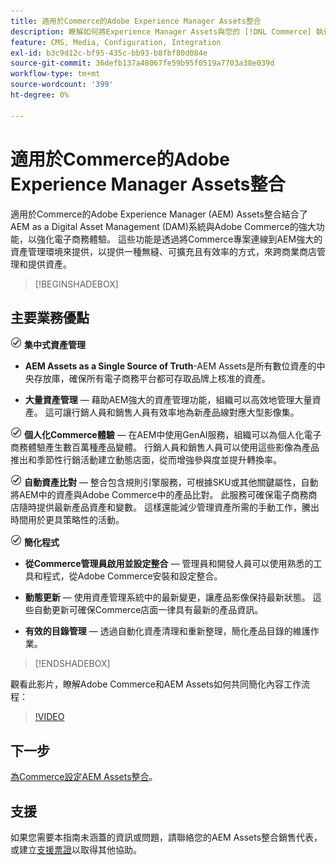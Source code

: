 ```yaml
---
title: 適用於Commerce的Adobe Experience Manager Assets整合
description: 瞭解如何將Experience Manager Assets與您的 [!DNL Commerce] 執行個體整合，以存取您商店中使用的無數媒體資產。
feature: CMS, Media, Configuration, Integration
exl-id: b3c9d12c-bf95-435c-bb93-b8fbf80d084e
source-git-commit: 36defb137a48067fe59b95f0519a7703a38e039d
workflow-type: tm+mt
source-wordcount: '399'
ht-degree: 0%

---
```


# 適用於Commerce的Adobe Experience Manager Assets整合

適用於Commerce的Adobe Experience Manager (AEM) Assets整合結合了AEM as a Digital Asset Management (DAM)系統與Adobe Commerce的強大功能，以強化電子商務體驗。 這些功能是透過將Commerce專案連線到AEM強大的資產管理環境來提供，以提供一種無縫、可擴充且有效率的方式，來跨商業商店管理和提供資產。

>[!BEGINSHADEBOX]

## 主要業務優點

![檢查](assets/icon-check.png) **集中式資產管理**

- **AEM Assets as a Single Source of Truth**-AEM Assets是所有數位資產的中央存放庫，確保所有電子商務平台都可存取品牌上核准的資產。

- **大量資產管理** — 藉助AEM強大的資產管理功能，組織可以高效地管理大量資產。 這可讓行銷人員和銷售人員有效率地為新產品線對應大型影像集。

![檢查](assets/icon-check.png) **個人化Commerce體驗** — 在AEM中使用GenAI服務，組織可以為個人化電子商務體驗產生數百萬種產品變體。 行銷人員和銷售人員可以使用這些影像為產品推出和季節性行銷活動建立動態店面，從而增強參與度並提升轉換率。

![檢查](assets/icon-check.png) **自動資產比對** — 整合包含規則引擎服務，可根據SKU或其他關鍵屬性，自動將AEM中的資產與Adobe Commerce中的產品比對。 此服務可確保電子商務商店隨時提供最新產品資產和變數。 這樣還能減少管理資產所需的手動工作，騰出時間用於更具策略性的活動。

![檢查](assets/icon-check.png) **簡化程式**

- **從Commerce管理員啟用並設定整合** — 管理員和開發人員可以使用熟悉的工具和程式，從Adobe Commerce安裝和設定整合。

- **動態更新** — 使用資產管理系統中的最新變更，讓產品影像保持最新狀態。 這些自動更新可確保Commerce店面一律具有最新的產品資訊。

- **有效的目錄管理** — 透過自動化資產清理和重新整理，簡化產品目錄的維護作業。

>[!ENDSHADEBOX]

觀看此影片，瞭解Adobe Commerce和AEM Assets如何共同簡化內容工作流程：

>[!VIDEO](https://video.tv.adobe.com/v/3447837)

## 下一步

[為Commerce設定AEM Assets整合](aem-assets-getting-started.md)。

## 支援

如果您需要本指南未涵蓋的資訊或問題，請聯絡您的AEM Assets整合銷售代表，或建立[支援票證](https://experienceleague.adobe.com/docs/commerce-knowledge-base/kb/help-center-guide/magento-help-center-user-guide.html?lang=zh-Hant#submit-ticket)以取得其他協助。
